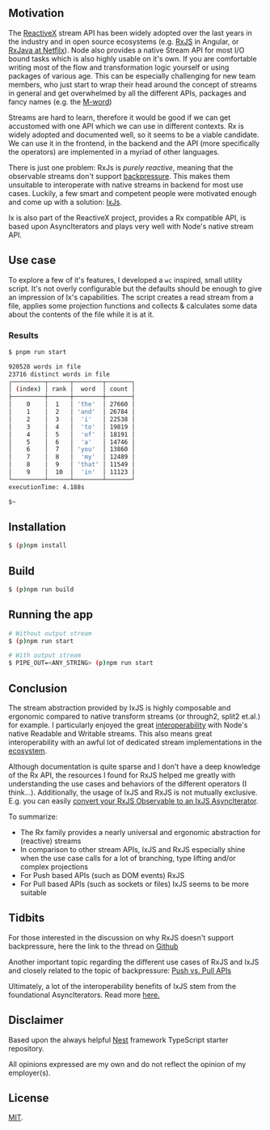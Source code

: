 ## Motivation

The [ReactiveX](http://reactivex.io/) stream API has been widely adopted over the last years in the industry and in open source ecosystems (e.g. [RxJS](https://rxjs-dev.firebaseapp.com/) in Angular, or [RxJava at Netfilx](https://netflixtechblog.com/tagged/rxjava)).
Node also provides a native Stream API for most I/O bound tasks which is also highly usable on it's own. If you are comfortable writing most of the flow and transformation logic yourself or using packages of various age. This can be especially challenging for new team members, who just start to wrap their head around the concept of streams in general and get overwhelmed by all the different APIs, packages and fancy names (e.g. the [M-word](https://en.wikipedia.org/wiki/Monad_functional_programming))

Streams are hard to learn, therefore it would be good if we can get accustomed with one API which we can use in different contexts. Rx is widely adopted and documented well, so it seems to be a viable candidate. We can use it in the frontend, in the backend and the API (more specifically the operators) are implemented in a myriad of other languages.

There is just one problem: RxJs is *purely reactive*, meaning that the observable streams don't support [backpressure](https://nodejs.org/en/docs/guides/backpressuring-in-streams/). This makes them unsuitable to interoperate with native streams in backend for most use cases. Luckily, a few smart and competent people were motivated enough and come up with a solution: [IxJs](https://github.com/ReactiveX/IxJS).

Ix is also part of the ReactiveX project, provides a Rx compatible API, is based upon AsyncIterators and plays very well with Node's native stream API.

## Use case

To explore a few of it's features, I developed a `wc` inspired, small utility script. It's not overly configurable but the defaults should be enough to give an impression of Ix's capabilities.
The script creates a read stream from a file, applies some projection functions and collects & calculates some data about the contents of the file while it is at it.

### Results

```bash
$ pnpm run start

920528 words in file
23716 distinct words in file
┌─────────┬──────┬────────┬───────┐
│ (index) │ rank │  word  │ count │
├─────────┼──────┼────────┼───────┤
│    0    │  1   │ 'the'  │ 27660 │
│    1    │  2   │ 'and'  │ 26784 │
│    2    │  3   │  'i'   │ 22538 │
│    3    │  4   │  'to'  │ 19819 │
│    4    │  5   │  'of'  │ 18191 │
│    5    │  6   │  'a'   │ 14746 │
│    6    │  7   │ 'you'  │ 13860 │
│    7    │  8   │  'my'  │ 12489 │
│    8    │  9   │ 'that' │ 11549 │
│    9    │  10  │  'in'  │ 11123 │
└─────────┴──────┴────────┴───────┘
executionTime: 4.188s

$~
```

## Installation

```bash
$ (p)npm install
```

## Build

```bash
$ (p)npm run build
```

## Running the app

```bash
# Without output stream
$ (p)npm run start 

# With output stream
$ PIPE_OUT=<ANY_STRING> (p)npm run start

```


## Conclusion

The stream abstraction provided by IxJS is highly composable and ergonomic compared to native transform streams (or through2, split2 et.al.) for example. I particularly enjoyed the great [interoperability](https://github.com/ReactiveX/IxJS/blob/master/docs/asynciterable/converting.md#creating-a-sequence-from-a-node-stream) with Node's native Readable and Writable streams. This also means great interoperability with an awful lot of dedicated stream implementations in the [ecosystem](https://www.npmjs.com/package/csv).

Although documentation is quite sparse and I don't have a deep knowledge of the Rx API, the resources I found for RxJS helped me greatly with understanding the use cases and behaviors of the different operators (I think...).
Additionally, the usage of IxJS and RxJS is not mutually exclusive. E.g. you can easily [convert your RxJS Observable to an IxJS AsyncIterator](https://github.com/ReactiveX/IxJS/blob/master/docs/asynciterable/converting.md#creating-a-sequence-from-an-observable). 

To summarize: 
- The Rx family provides a nearly universal and ergonomic abstraction for (reactive) streams
- In comparison to other stream APIs, IxJS and RxJS especially shine when the use case calls for a lot of branching, type lifting and/or complex projections
- For Push based APIs (such as DOM events) RxJS
- For Pull based APIs (such as sockets or files) IxJS seems to be more suitable

## Tidbits

For those interested in the discussion on why RxJS doesn't support backpressure, here the link to the thread on [Github](https://github.com/ReactiveX/rxjs/issues/71) 

Another important topic regarding the different use cases of RxJS and IxJS and closely related to the topic of backpressure: [Push vs. Pull APIs](https://stackoverflow.com/questions/51254117/what-is-difference-between-push-based-and-pull-based-structures-like-ienumerable)

Ultimately, a lot of the interoperability benefits of IxJS stem from the foundational AsyncIterators. Read more [here.](https://github.com/tc39/proposal-async-iteration)

## Disclaimer

Based upon the always helpful [Nest](https://github.com/nestjs/nest) framework TypeScript starter repository.

All opinions expressed are my own and do not reflect the opinion of my employer(s).

## License

[MIT](./LICENSE).
